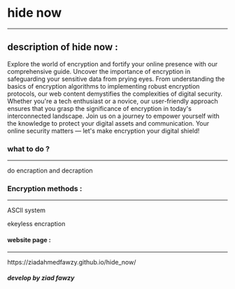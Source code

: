 <h1>hide now</h1>
<hr>
<h2>description of hide now : </h2>
<p>Explore the world of encryption and fortify your online presence with our comprehensive guide. Uncover the importance of encryption in
  safeguarding your sensitive data from prying eyes. From understanding the basics of encryption algorithms to implementing robust encryption protocols, our web content demystifies the 
  complexities of digital security. Whether you're a tech enthusiast or a novice, our user-friendly approach ensures that you grasp the significance of encryption in today's interconnected 
  landscape. Join us on a journey to empower yourself with the
  knowledge to protect your digital assets and communication. Your online security matters — let's make encryption your digital shield!</p>

<h3>what to do ?</h3>
<hr>
<p>do encraption and decraption</p>

<h3>Encryption methods :</h3>
<hr>
<p>ASCll system</p>
<p>ekeyless encraption</p>

<h4>website page : </h4>
<hr>
https://ziadahmedfawzy.github.io/hide_now/

<h5>develop by <i>ziad fawzy</i></h5>
